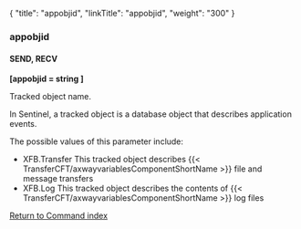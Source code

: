 {
    "title": "appobjid",
    "linkTitle": "appobjid",
    "weight": "300"
}<span id="appobjid"></span>

### appobjid

#### SEND, RECV

****[appobjid = string ]****

Tracked object name.

In Sentinel, a tracked object is a database object that describes
application events.

The possible values of this parameter include:

- XFB.Transfer
    This tracked object describes {{< TransferCFT/axwayvariablesComponentShortName  >}} file and message transfers
- XFB.Log This
    tracked object describes the contents of {{< TransferCFT/axwayvariablesComponentShortName  >}} log files

[Return to Command index](../../)
